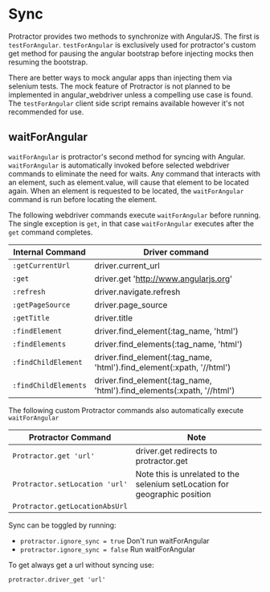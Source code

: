 # Sync

Protractor provides two methods to synchronize with AngularJS. The first is
`testForAngular`. `testForAngular` is exclusively used for protractor's custom
get method for pausing the angular bootstrap before injecting mocks then resuming
the bootstrap.

There are better ways to mock angular apps than injecting them via selenium tests.
The mock feature of Protractor is not planned to be implemented in angular_webdriver
unless a compelling use case is found. The `testForAngular` client side script
remains available however it's not recommended for use.

## waitForAngular

`waitForAngular` is protractor's second method for syncing with Angular.
`waitForAngular` is automatically invoked before selected webdriver commands
to eliminate the need for waits. Any command that interacts with an element,
such as element.value, will cause that element to be located again. When an
element is requested to be located, the `waitForAngular` command is 
run before locating the element.

The following webdriver commands execute `waitForAngular` before running.
The single exception is `get`, in that case `waitForAngular` executes after
the `get` command completes.

Internal Command     | Driver command
                 --- | ---
`:getCurrentUrl`     | driver.current_url
`:get`               | driver.get 'http://www.angularjs.org'
`:refresh`           | driver.navigate.refresh
`:getPageSource`     | driver.page_source
`:getTitle`          | driver.title
`:findElement`       | driver.find_element(:tag_name, 'html')
`:findElements`      | driver.find_elements(:tag_name, 'html')
`:findChildElement`  | driver.find_element(:tag_name, 'html').find_element(:xpath, '//html') 
`:findChildElements` | driver.find_element(:tag_name, 'html').find_elements(:xpath, '//html')
 
The following custom Protractor commands also automatically execute `waitForAngular`
 
Protractor Command             | Note
                           --- | ---
`Protractor.get 'url'`         | driver.get redirects to protractor.get  
`Protractor.setLocation 'url'` | Note this is unrelated to the selenium setLocation for geographic position
`Protractor.getLocationAbsUrl` |

Sync can be toggled by running:

- `protractor.ignore_sync = true` Don't run waitForAngular
- `protractor.ignore_sync = false` Run waitForAngular

To get always get a url without syncing use:

`protractor.driver_get 'url'`

